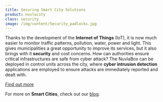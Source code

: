 ```yaml
---
title: Securing Smart City Solutions
product: nuvlacity
class: security
image: /img/content/Security_padlocks.jpg
---
```


Thanks to the development of the **Internet of Things** (IoT), it is now much easier to monitor traffic patterns, pollution, water, power and light. This gives municipalities a great opportunity to improve its services, but it also brings with it **security** and cost concerns. How can authorities ensure critical infrastructures are safe from cyber attack? The NuvlaBox can be deployed in control units across the city, where **cyber intrusion detection** applications are employed to ensure attacks are immediately reported and dealt with. 

<a class="btn-sixsq color-3" href="https://cdn2.hubspot.net/hubfs/475360/Data%20Pack/eGuides/Sixsq-eguides-Cyber-protection-for-critical-infrastructures.pdf"><i class="fa fa-plus-square-o"></i>  Find out more</a>

For more on **Smart Cities**, check out our [blog](http://media.sixsq.com/blog/what-is-a-smart-city).
